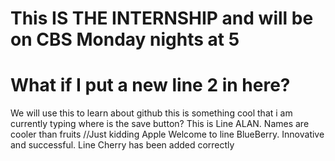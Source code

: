 # This IS THE INTERNSHIP and will be on CBS Monday nights at 5
# What if I put a new line 2 in here?
We will use this to learn about github
this is something cool that i am currently typing where is the save button?
This is Line ALAN. Names are cooler than fruits //Just kidding Apple
Welcome to line BlueBerry. Innovative and successful. 
Line Cherry has been added correctly
